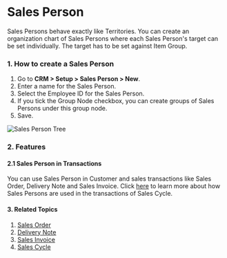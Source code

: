 <!-- add-breadcrumbs -->
# Sales Person

Sales Persons behave exactly like Territories. You can create an organization
chart of Sales Persons where each Sales Person's target can be set
individually. The target has to be set against Item Group.

### 1. How to create a Sales Person
1. Go to **CRM > Setup > Sales Person > New**.
2. Enter a name for the Sales Person.
3. Select the Employee ID for the Sales Person.
4. If you tick the Group Node checkbox, you can create groups of Sales Persons under this group node.
5. Save.

<img class="screenshot" alt="Sales Person Tree" src="{{docs_base_url}}/assets/img/crm/sales-person-tree.png">

### 2. Features
#### 2.1 Sales Person in Transactions

You can use Sales Person in Customer and sales transactions like Sales Order, Delivery Note and Sales Invoice.
Click [here](/docs/user/manual/en/selling/articles/sales-persons-in-the-sales-transactions) to learn more about how Sales Persons are used in the transactions of Sales Cycle.

#### 3. Related Topics
1. [Sales Order](/docs/user/manual/en/selling/sales-order)
1. [Delivery Note](/docs/user/manual/en/stock/delivery-note)
1. [Sales Invoice](/docs/user/manual/en/accounts/sales-invoice)
1. [Sales Cycle](/docs/user/videos/learn/sales-cycle.html)